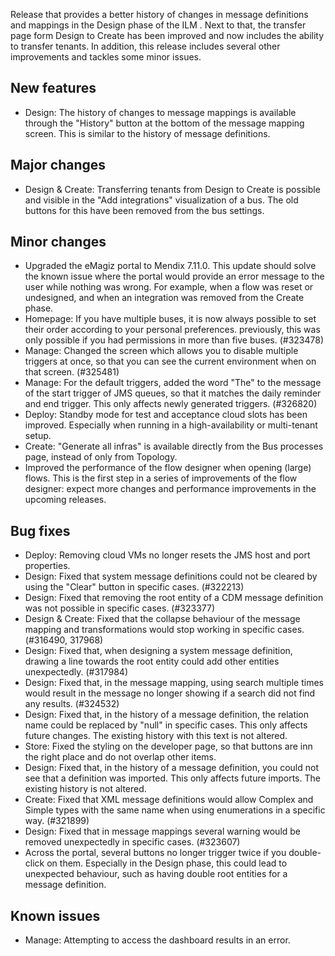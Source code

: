 Release that provides a better history of changes in message definitions and mappings in the Design phase of the ILM . Next to that, the transfer page form Design to Create has been improved and now includes the ability to transfer tenants. In addition, this release includes several other improvements and tackles some minor issues.
## New features
- Design: The history of changes to message mappings is available through the "History" button at the bottom of the message mapping screen. This is similar to the history of message definitions.
## Major changes
- Design & Create: Transferring tenants from Design to Create is possible and visible in the "Add integrations" visualization of a bus. The old buttons for this have been removed from the bus settings.
## Minor changes
- Upgraded the eMagiz portal to Mendix 7.11.0. This update should solve the known issue where the portal would provide an error message to the user while nothing was wrong. For example, when a flow was reset or undesigned, and when an integration was removed from the Create phase.
- Homepage: If you have multiple buses, it is now always possible to set their order according to your personal preferences. previously, this was only possible if you had permissions in more than five buses. (#323478)
- Manage: Changed the screen which allows you to disable multiple triggers at once, so that you can see the current environment when on that screen. (#325481)
- Manage: For the default triggers, added the word "The" to the message of the start trigger of JMS queues, so that it matches the daily reminder and end trigger. This only affects newly generated triggers. (#326820)
- Deploy: Standby mode for test and acceptance cloud slots has been improved. Especially when running in a high-availability or multi-tenant setup.
- Create: "Generate all infras" is available directly from the Bus processes page, instead of only from Topology.
- Improved the performance of the flow designer when opening (large) flows. This is the first step in a series of improvements of the flow designer: expect more changes and performance improvements in the upcoming releases.
## Bug fixes
- Deploy: Removing cloud VMs no longer resets the JMS host and port properties.
- Design: Fixed that system message definitions could not be cleared by using the "Clear" button in specific cases. (#322213)
- Design: Fixed that removing the root entity of a CDM message definition was not possible in specific cases. (#323377)
- Design & Create: Fixed that the collapse behaviour of the message mapping and transformations would stop working in specific cases. (#316490, 317968)
- Design: Fixed that, when designing a system message definition, drawing a line towards the root entity could add other entities unexpectedly. (#317984)
- Design: Fixed that, in the message mapping, using search multiple times would result in the message no longer showing if a search did not find any results. (#324532)
- Design: Fixed that, in the history of a message definition, the relation name could be replaced by "null" in specific cases. This only affects future changes. The existing history with this text is not altered.
- Store: Fixed the styling on the developer page, so that buttons are inn the right place and do not overlap other items.
- Design: Fixed that, in the history of a message definition, you could not see that a definition was imported. This only affects future imports. The existing history is not altered.
- Create: Fixed that XML message definitions would allow Complex and Simple types with the same name when using enumerations in a specific way. (#321899)
- Design: Fixed that in message mappings several warning would be removed unexpectedly in specific cases. (#323607)
- Across the portal, several buttons no longer trigger twice if you double-click on them. Especially in the Design phase, this could lead to unexpected behaviour, such as having double root entities for a message definition.
## Known issues
- Manage: Attempting to access the dashboard results in an error.
